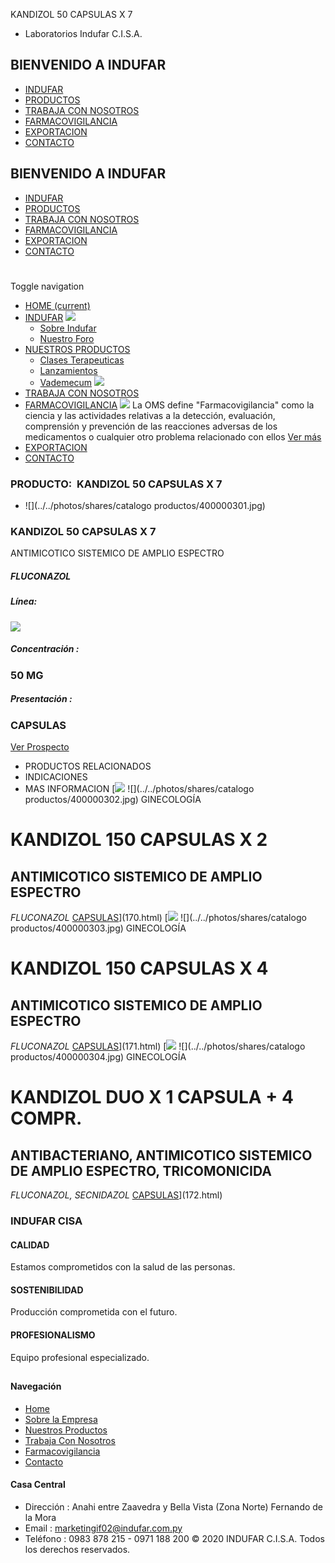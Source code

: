 KANDIZOL 50 CAPSULAS X 7
- Laboratorios Indufar C.I.S.A.
## BIENVENIDO A INDUFAR
* [INDUFAR](169.html#)
* [PRODUCTOS](169.html#)
* [TRABAJA CON NOSOTROS](169.html#)
* [FARMACOVIGILANCIA](169.html#)
* [EXPORTACION](169.html#)
* [CONTACTO](169.html#)
## BIENVENIDO A INDUFAR
* [INDUFAR](../../index.html)
* [PRODUCTOS](../../productos.html)
* [TRABAJA CON NOSOTROS](../../trabaja_con_nosotros.html)
* [FARMACOVIGILANCIA](../../farmacovigilancia.html)
* [EXPORTACION](../../exportacion.html)
* [CONTACTO](../../contacto.html)
# 
Toggle navigation
* [HOME (current)](../../index.html)
* [INDUFAR](169.html#) 
  [![ ](../../photos/shares/Sistema/Menu/indufar_menul.jpg)](../../institucional.html)
  - [Sobre Indufar](../../institucional.html)
  - [Nuestro Foro](../../blog.html)
* [NUESTROS PRODUCTOS](169.html#) 
  - [Clases Terapeuticas](../clases_terapeuticas.html)
  - [Lanzamientos](../lanzamientos.html)
  - [Vademecum](../../productos.html)
  [![ ](../../photos/shares/Sistema/Menu/productos.png)](../../productos.html)
* [TRABAJA CON NOSOTROS](../../trabaja_con_nosotros.html)
* [FARMACOVIGILANCIA](169.html#) 
  [![ ](../../photos/shares/Sistema/Menu/TUBOS.png)](../../farmacovigilancia.html)
  La OMS define "Farmacovigilancia" como la ciencia y las actividades relativas a la detección, evaluación, comprensión y prevención de las reacciones adversas de los medicamentos o cualquier otro problema relacionado con ellos
  [Ver más](../../farmacovigilancia.html)
* [EXPORTACION](../../exportacion.html)
* [CONTACTO](../../contacto.html)
### PRODUCTO:  KANDIZOL 50 CAPSULAS X 7
* ![](../../photos/shares/catalogo productos/400000301.jpg)
### **KANDIZOL 50 CAPSULAS X 7**
ANTIMICOTICO SISTEMICO DE AMPLIO ESPECTRO
##### **FLUCONAZOL**
##### **Línea:**
[![](../../photos/shares/Laboratorios/lab_medical.png)](../linea/2.html)
##### **Concentración :**
### 50 MG
##### **Presentación :**
### CAPSULAS
[Ver Prospecto](https://www.indufar.com.py/files/shares/prospectos/400000301.pdf)
* PRODUCTOS RELACIONADOS
* INDICACIONES
* MAS INFORMACION
[![](../../photos/shares/Laboratorios/lab_medical.png)
![](../../photos/shares/catalogo productos/400000302.jpg)
GINECOLOGÍA
# KANDIZOL 150 CAPSULAS X 2
## ANTIMICOTICO SISTEMICO DE AMPLIO ESPECTRO
*FLUCONAZOL*
[CAPSULAS](169.html#)](170.html)
[![](../../photos/shares/Laboratorios/lab_medical.png)
![](../../photos/shares/catalogo productos/400000303.jpg)
GINECOLOGÍA
# KANDIZOL 150 CAPSULAS X 4
## ANTIMICOTICO SISTEMICO DE AMPLIO ESPECTRO
*FLUCONAZOL*
[CAPSULAS](169.html#)](171.html)
[![](../../photos/shares/Laboratorios/lab_medical.png)
![](../../photos/shares/catalogo productos/400000304.jpg)
GINECOLOGÍA
# KANDIZOL DUO X 1 CAPSULA + 4 COMPR.
## ANTIBACTERIANO, ANTIMICOTICO SISTEMICO DE AMPLIO ESPECTRO, TRICOMONICIDA
*FLUCONAZOL, SECNIDAZOL*
[CAPSULAS](169.html#)](172.html)
### INDUFAR CISA
#### CALIDAD
Estamos comprometidos con la salud de las personas.
#### SOSTENIBILIDAD
Producción comprometida con el futuro.
#### PROFESIONALISMO
Equipo profesional especializado.
## 
#### Navegación
* [Home](../../index.html)
* [Sobre la Empresa](../../institucional.html)
* [Nuestros Productos](../../productos.html)
* [Trabaja Con Nosotros](../../trabaja_con_nosotros.html)
* [Farmacovigilancia](../../farmacovigilancia.html)
* [Contacto](../../contacto.html)
#### Casa Central
* Dirección : Anahi entre Zaavedra y Bella Vista (Zona Norte) Fernando de la Mora
* Email : [marketingif02@indufar.com.py](mailto:marketingif02@indufar.com.py)
* Teléfono : 0983 878 215 - 0971 188 200
© 2020 INDUFAR C.I.S.A. Todos los derechos reservados.